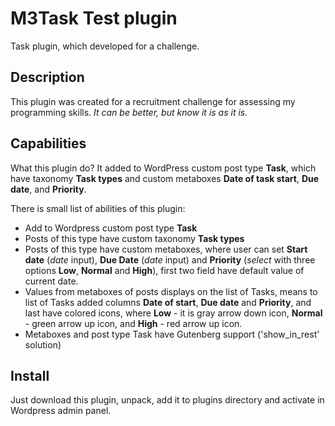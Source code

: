 # M3Task Test plugin
Task plugin, which developed for a challenge.

## Description
This plugin was created for a recruitment challenge for assessing my programming skills. *It can be better, but know it is as it is.*

## Capabilities
What this plugin do? It added to WordPress custom post type **Task**, which have taxonomy **Task types** and custom metaboxes **Date of task start**, **Due date**, and **Priority**.

There is small list of abilities of this plugin:
* Add to Wordpress custom post type **Task**
* Posts of this type have custom taxonomy **Task types**
* Posts of this type have custom metaboxes, where user can set **Start date** (*date* input), **Due Date** (*date* input) and **Priority** (*select* with three options **Low**, **Normal** and **High**), first two field have default value of current date.
* Values from metaboxes of posts displays on the list of Tasks, means to list of Tasks added columns **Date of start**, **Due date** and **Priority**, and last have colored icons, where **Low** - it is gray arrow down icon, **Normal** - green arrow up icon, and **High** - red arrow up icon.
* Metaboxes and post type Task have Gutenberg support ('show_in_rest' solution)

## Install
Just download this plugin, unpack, add it to plugins directory and activate in Wordpress admin panel.
